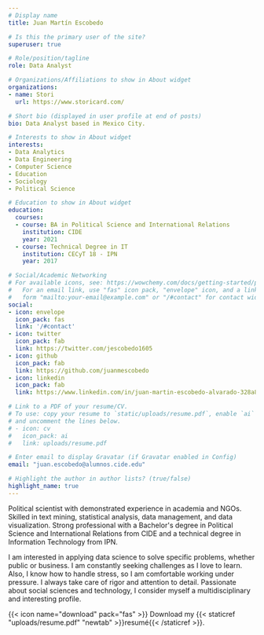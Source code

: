 ```yaml
---
# Display name
title: Juan Martín Escobedo

# Is this the primary user of the site?
superuser: true

# Role/position/tagline
role: Data Analyst

# Organizations/Affiliations to show in About widget
organizations:
- name: Stori
  url: https://www.storicard.com/

# Short bio (displayed in user profile at end of posts)
bio: Data Analyst based in Mexico City.

# Interests to show in About widget
interests:
- Data Analytics
- Data Engineering
- Computer Science
- Education
- Sociology
- Political Science

# Education to show in About widget
education:
  courses:
  - course: BA in Political Science and International Relations
    institution: CIDE
    year: 2021
  - course: Technical Degree in IT
    institution: CECyT 18 - IPN
    year: 2017

# Social/Academic Networking
# For available icons, see: https://wowchemy.com/docs/getting-started/page-builder/#icons
#   For an email link, use "fas" icon pack, "envelope" icon, and a link in the
#   form "mailto:your-email@example.com" or "/#contact" for contact widget.
social:
- icon: envelope
  icon_pack: fas
  link: '/#contact'
- icon: twitter
  icon_pack: fab
  link: https://twitter.com/jescobedo1605
- icon: github
  icon_pack: fab
  link: https://github.com/juanmescobedo
- icon: linkedin
  icon_pack: fab
  link: https://www.linkedin.com/in/juan-martin-escobedo-alvarado-328a89140/

# Link to a PDF of your resume/CV.
# To use: copy your resume to `static/uploads/resume.pdf`, enable `ai` icons in `params.toml`, 
# and uncomment the lines below.
# - icon: cv
#   icon_pack: ai
#   link: uploads/resume.pdf

# Enter email to display Gravatar (if Gravatar enabled in Config)
email: "juan.escobedo@alumnos.cide.edu"

# Highlight the author in author lists? (true/false)
highlight_name: true
---
```


Political scientist with demonstrated experience in academia and NGOs. Skilled in text mining, statistical analysis, data management, and data visualization. Strong professional with a Bachelor's degree in Political Science and International Relations from CIDE and a technical degree in Information Technology from IPN.

I am interested in applying data science to solve specific problems, whether public or business. I am constantly seeking challenges as I love to learn. Also, I know how to handle stress, so I am comfortable working under pressure. I always take care of rigor and attention to detail. Passionate about social sciences and technology, I consider myself a multidisciplinary and interesting profile.

{{< icon name="download" pack="fas" >}} Download my {{< staticref "uploads/resume.pdf" "newtab" >}}resumé{{< /staticref >}}.

